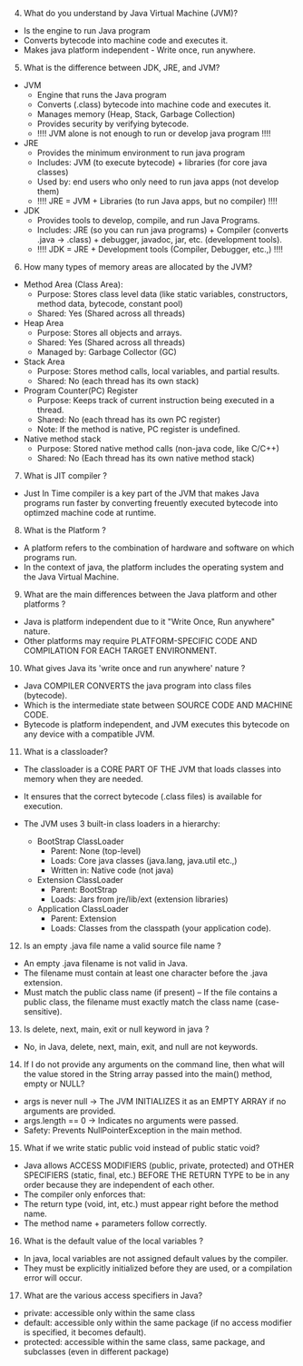 4. What do you understand by Java Virtual Machine (JVM)?

* Is the engine to run Java program
* Converts bytecode into machine code and executes it.
* Makes java platform independent - Write once, run anywhere.

5. What is the difference between JDK, JRE, and JVM?

* JVM
  * Engine that runs the Java program
  * Converts (.class) bytecode into machine code and executes it. 
  * Manages memory (Heap, Stack, Garbage Collection)
  * Provides security by verifying bytecode.
  * !!!! JVM alone is not enough to run or develop java program !!!!
* JRE
  * Provides the minimum environment to run java program
  * Includes: JVM (to execute bytecode) + libraries (for core java classes)
  * Used by: end users who only need to run java apps (not develop them)
  * !!!! JRE = JVM + Libraries (to run Java apps, but no compiler) !!!!
* JDK
  * Provides tools to develop, compile, and run Java Programs.
  * Includes: JRE (so you can run java programs) + Compiler (converts .java -> .class) + debugger, javadoc, jar, etc. (development tools).
  * !!!! JDK = JRE + Development tools (Compiler, Debugger, etc.,) !!!!
 
6. How many types of memory areas are allocated by the JVM?

* Method Area (Class Area):
   * Purpose: Stores class level data (like static variables, constructors, method data, bytecode, constant pool)
   * Shared: Yes (Shared across all threads)
* Heap Area
   * Purpose: Stores all objects and arrays.
   * Shared: Yes (Shared across all threads)
   * Managed by: Garbage Collector (GC)
* Stack Area
   * Purpose: Stores method calls, local variables, and partial results.
   * Shared: No (each thread has its own stack)
* Program Counter(PC) Register
   * Purpose: Keeps track of current instruction being executed in a thread.
   * Shared: No (each thread has its own PC register)
   * Note: If the method is native, PC register is undefined.
* Native method stack
   * Purpose: Stored native method calls (non-java code, like C/C++)
   * Shared: No (Each thread has its own native method stack)
 
7. What is JIT compiler ?
* Just In Time compiler is a key part of the JVM that makes Java programs run faster by converting freuently executed bytecode into optimzed machine code at runtime.

8. What is the Platform ?
* A platform refers to the combination of hardware and software on which programs run.
* In the context of java, the platform includes the operating system and the Java Virtual Machine.

9. What are the main differences between the Java platform and other platforms ?
* Java is platform independent due to it "Write Once, Run anywhere" nature.
* Other platforms may require PLATFORM-SPECIFIC CODE AND COMPILATION FOR EACH TARGET ENVIRONMENT. 

10. What gives Java its 'write once and run anywhere' nature ?
* Java COMPILER CONVERTS the java program into class files (bytecode).
* Which is the intermediate state between SOURCE CODE AND MACHINE CODE.
* Bytecode is platform independent, and JVM executes this bytecode on any device with a compatible JVM.

11. What is a classloader?
* The classloader is a CORE PART OF THE JVM that loads classes into memory when they are needed.
* It ensures that the correct bytecode (.class files) is available for execution.

* The JVM uses 3 built-in class loaders in a hierarchy:
  * BootStrap ClassLoader
    * Parent: None (top-level)
    * Loads: Core java classes (java.lang, java.util etc.,)
    * Written in: Native code (not java)
  * Extension ClassLoader
    * Parent: BootStrap
    * Loads: Jars from jre/lib/ext (extension libraries)
  * Application ClassLoader
    * Parent: Extension
    * Loads: Classes from the classpath (your application code).

12. Is an empty .java file name a valid source file name ?
* An empty .java filename is not valid in Java.
* The filename must contain at least one character before the .java extension.
* Must match the public class name (if present) – If the file contains a public class, the filename must exactly match the class name (case-sensitive).

13. Is delete, next, main, exit or null keyword in java ?
* No, in Java, delete, next, main, exit, and null are not keywords.

14. If I do not provide any arguments on the command line, then what will the value stored in the String array passed into the main() method, empty or NULL?
* args is never null → The JVM INITIALIZES it as an EMPTY ARRAY if no arguments are provided.
* args.length == 0 → Indicates no arguments were passed.
* Safety: Prevents NullPointerException in the main method.

15. What if we write static public void instead of public static void?
* Java allows ACCESS MODIFIERS (public, private, protected) and OTHER SPECIFIERS (static, final, etc.) BEFORE THE RETURN TYPE to be in any order because they are independent of each other.
* The compiler only enforces that:
 * The return type (void, int, etc.) must appear right before the method name.
 * The method name + parameters follow correctly.

16. What is the default value of the local variables ?
* In java, local variables are not assigned default values by the compiler.
* They must be explicitly initialized before they are used, or a compilation error will occur.

17. What are the various access specifiers in Java?
* private: accessible only within the same class
* default: accessible only within the same package (if no access modifier is specified, it becomes default).
* protected: accessible within the same class, same package, and subclasses (even in different package)
